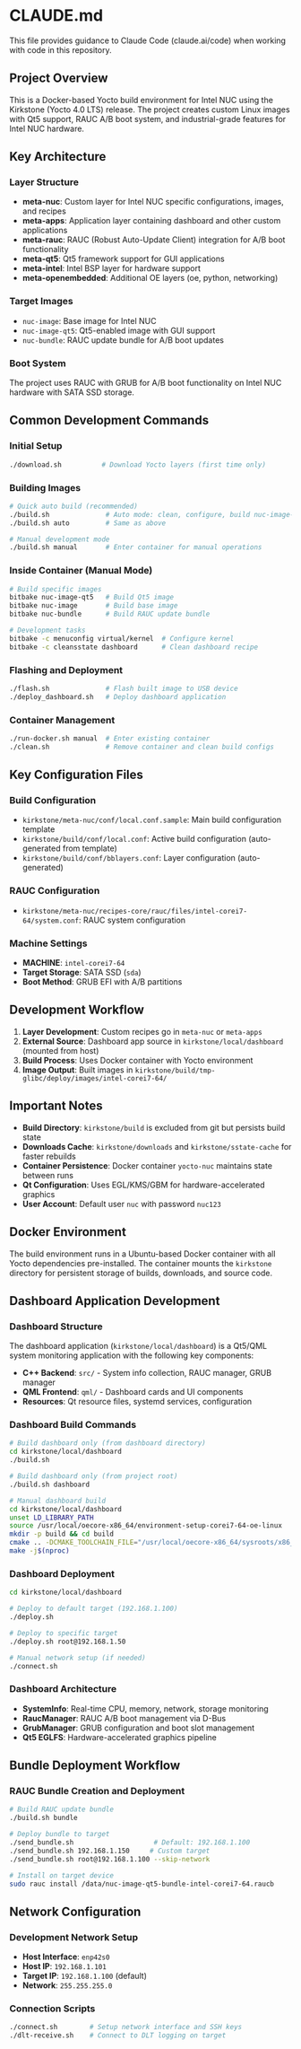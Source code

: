 # CLAUDE.md

This file provides guidance to Claude Code (claude.ai/code) when working with code in this repository.

## Project Overview

This is a Docker-based Yocto build environment for Intel NUC using the Kirkstone (Yocto 4.0 LTS) release. The project creates custom Linux images with Qt5 support, RAUC A/B boot system, and industrial-grade features for Intel NUC hardware.

## Key Architecture

### Layer Structure
- **meta-nuc**: Custom layer for Intel NUC specific configurations, images, and recipes
- **meta-apps**: Application layer containing dashboard and other custom applications
- **meta-rauc**: RAUC (Robust Auto-Update Client) integration for A/B boot functionality
- **meta-qt5**: Qt5 framework support for GUI applications
- **meta-intel**: Intel BSP layer for hardware support
- **meta-openembedded**: Additional OE layers (oe, python, networking)

### Target Images
- `nuc-image`: Base image for Intel NUC
- `nuc-image-qt5`: Qt5-enabled image with GUI support
- `nuc-bundle`: RAUC update bundle for A/B boot updates

### Boot System
The project uses RAUC with GRUB for A/B boot functionality on Intel NUC hardware with SATA SSD storage.

## Common Development Commands

### Initial Setup
```bash
./download.sh          # Download Yocto layers (first time only)
```

### Building Images
```bash
# Quick auto build (recommended)
./build.sh              # Auto mode: clean, configure, build nuc-image-qt5
./build.sh auto         # Same as above

# Manual development mode
./build.sh manual       # Enter container for manual operations
```

### Inside Container (Manual Mode)
```bash
# Build specific images
bitbake nuc-image-qt5   # Build Qt5 image
bitbake nuc-image       # Build base image
bitbake nuc-bundle      # Build RAUC update bundle

# Development tasks
bitbake -c menuconfig virtual/kernel  # Configure kernel
bitbake -c cleansstate dashboard      # Clean dashboard recipe
```

### Flashing and Deployment
```bash
./flash.sh              # Flash built image to USB device
./deploy_dashboard.sh   # Deploy dashboard application
```

### Container Management
```bash
./run-docker.sh manual  # Enter existing container
./clean.sh              # Remove container and clean build configs
```

## Key Configuration Files

### Build Configuration
- `kirkstone/meta-nuc/conf/local.conf.sample`: Main build configuration template
- `kirkstone/build/conf/local.conf`: Active build configuration (auto-generated from template)
- `kirkstone/build/conf/bblayers.conf`: Layer configuration (auto-generated)

### RAUC Configuration
- `kirkstone/meta-nuc/recipes-core/rauc/files/intel-corei7-64/system.conf`: RAUC system configuration

### Machine Settings
- **MACHINE**: `intel-corei7-64`
- **Target Storage**: SATA SSD (`sda`)
- **Boot Method**: GRUB EFI with A/B partitions

## Development Workflow

1. **Layer Development**: Custom recipes go in `meta-nuc` or `meta-apps`
2. **External Source**: Dashboard app source in `kirkstone/local/dashboard` (mounted from host)
3. **Build Process**: Uses Docker container with Yocto environment
4. **Image Output**: Built images in `kirkstone/build/tmp-glibc/deploy/images/intel-corei7-64/`

## Important Notes

- **Build Directory**: `kirkstone/build` is excluded from git but persists build state
- **Downloads Cache**: `kirkstone/downloads` and `kirkstone/sstate-cache` for faster rebuilds
- **Container Persistence**: Docker container `yocto-nuc` maintains state between runs
- **Qt Configuration**: Uses EGL/KMS/GBM for hardware-accelerated graphics
- **User Account**: Default user `nuc` with password `nuc123`

## Docker Environment

The build environment runs in a Ubuntu-based Docker container with all Yocto dependencies pre-installed. The container mounts the `kirkstone` directory for persistent storage of builds, downloads, and source code.

## Dashboard Application Development

### Dashboard Structure
The dashboard application (`kirkstone/local/dashboard`) is a Qt5/QML system monitoring application with the following key components:
- **C++ Backend**: `src/` - System info collection, RAUC manager, GRUB manager  
- **QML Frontend**: `qml/` - Dashboard cards and UI components
- **Resources**: Qt resource files, systemd services, configuration

### Dashboard Build Commands
```bash
# Build dashboard only (from dashboard directory)
cd kirkstone/local/dashboard
./build.sh

# Build dashboard only (from project root)
./build.sh dashboard

# Manual dashboard build
cd kirkstone/local/dashboard
unset LD_LIBRARY_PATH
source /usr/local/oecore-x86_64/environment-setup-corei7-64-oe-linux
mkdir -p build && cd build
cmake .. -DCMAKE_TOOLCHAIN_FILE="/usr/local/oecore-x86_64/sysroots/x86_64-oesdk-linux/usr/share/cmake/OEToolchainConfig.cmake"
make -j$(nproc)
```

### Dashboard Deployment
```bash
cd kirkstone/local/dashboard

# Deploy to default target (192.168.1.100)
./deploy.sh

# Deploy to specific target
./deploy.sh root@192.168.1.50

# Manual network setup (if needed)
./connect.sh
```

### Dashboard Architecture
- **SystemInfo**: Real-time CPU, memory, network, storage monitoring
- **RaucManager**: RAUC A/B boot management via D-Bus
- **GrubManager**: GRUB configuration and boot slot management
- **Qt5 EGLFS**: Hardware-accelerated graphics pipeline

## Bundle Deployment Workflow

### RAUC Bundle Creation and Deployment
```bash
# Build RAUC update bundle
./build.sh bundle

# Deploy bundle to target
./send_bundle.sh                    # Default: 192.168.1.100
./send_bundle.sh 192.168.1.150     # Custom target
./send_bundle.sh root@192.168.1.100 --skip-network

# Install on target device
sudo rauc install /data/nuc-image-qt5-bundle-intel-corei7-64.raucb
```

## Network Configuration

### Development Network Setup
- **Host Interface**: `enp42s0`
- **Host IP**: `192.168.1.101`
- **Target IP**: `192.168.1.100` (default)
- **Network**: `255.255.255.0`

### Connection Scripts
```bash
./connect.sh        # Setup network interface and SSH keys
./dlt-receive.sh    # Connect to DLT logging on target
```
